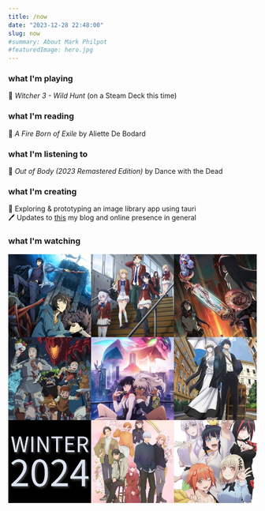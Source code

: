 ```yaml
---
title: /now
date: "2023-12-28 22:48:00"
slug: now
#summary: About Mark Philpot
#featuredImage: hero.jpg
---
```


<style>
    /* Let's use emoji as the bullets */
    ul li { list-style-type: none; }
    ul { padding-inline-start: 0px !important; }
</style>

### what I'm playing

- :wolf: *Witcher 3 - Wild Hunt* (on a Steam Deck this time)

### what I'm reading

- :revolving_hearts: *A Fire Born of Exile* by Aliette De Bodard

### what I'm listening to

- :zombie: *Out of Body (2023 Remastered Edition)* by Dance with the Dead

### what I'm creating

- :monocle_face: Exploring & prototyping an image library app using tauri 
- :pen: Updates to [this](https://markphilpot.com) my blog and online presence in general

### what I'm watching

![](winter_2024.jpg)